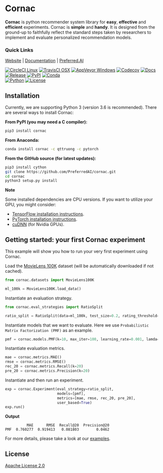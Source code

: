 # Cornac

**Cornac** is python recommender system library for **easy**, **effective** and **efficient** experiments. Cornac is **simple** and **handy**. It is designed from the ground-up to faithfully reflect the standard steps taken by researchers to implement and evaluate personalized recommendation models.

### Quick Links

[Website](https://cornac.preferred.ai/) |
[Documentation](https://cornac.readthedocs.io/en/latest/index.html) |
[Preferred.AI](https://preferred.ai/)

[![CircleCI Linux](https://img.shields.io/circleci/project/github/PreferredAI/cornac/master.svg?logo=circleci)](https://circleci.com/gh/PreferredAI/cornac)
[![TravisCI OSX](https://img.shields.io/travis/PreferredAI/cornac/master.svg?logo=travis)](https://www.travis-ci.org/PreferredAI/cornac)
[![AppVeyor Windows](https://ci.appveyor.com/api/projects/status/0yq4td1xg4kkhdwu?svg=true)](https://ci.appveyor.com/project/tqtg/cornac)
[![Codecov](https://img.shields.io/codecov/c/github/PreferredAI/cornac/master.svg?logo=codecov)](https://codecov.io/gh/PreferredAI/cornac)
[![Docs](https://img.shields.io/readthedocs/cornac/latest.svg)](https://cornac.readthedocs.io/en/latest)
<br />
[![Release](https://img.shields.io/github/release-pre/PreferredAI/cornac.svg)](https://github.com/PreferredAI/cornac/releases)
[![PyPI](https://img.shields.io/pypi/v/cornac.svg)](https://pypi.org/project/cornac/)
[![Conda](https://img.shields.io/conda/v/qttruong/cornac.svg?label=anaconda)](https://anaconda.org/qttruong/cornac)
<br />
[![Python](https://img.shields.io/pypi/pyversions/cornac.svg)](https://cornac.preferred.ai/)
[![License](https://img.shields.io/badge/License-Apache%202.0-yellow.svg)](https://opensource.org/licenses/Apache-2.0)



## Installation

Currently, we are supporting Python 3 (version 3.6 is recommended). There are several ways to install Cornac:

**From PyPI (you may need a C compiler):**

```sh
pip3 install cornac
```

**From Anaconda:**

```sh
conda install cornac -c qttruong -c pytorch
```

**From the GitHub source (for latest updates):**

```sh
pip3 install cython
git clone https://github.com/PreferredAI/cornac.git
cd cornac
python3 setup.py install
```

**Note** 

Some installed dependencies are CPU versions. If you want to utilize your GPU, you might consider:

- [TensorFlow installation instructions](https://www.tensorflow.org/install/).
- [PyTorch installation instructions](https://pytorch.org/get-started/locally/).
- [cuDNN](https://docs.nvidia.com/deeplearning/sdk/cudnn-install/) (for Nvidia GPUs).

## Getting started: your first Cornac experiment

This example will show you how to run your very first experiment using Cornac. 

Load the [MovieLens 100K](https://grouplens.org/datasets/movielens/100k/) dataset (will be automatically downloaded if not cached).
```python
from cornac.datasets import MovieLens100K

ml_100k = MovieLens100K.load_data()
```

Instantiate an evaluation strategy.
```python
from cornac.eval_strategies import RatioSplit

ratio_split = RatioSplit(data=ml_100k, test_size=0.2, rating_threshold=4.0, exclude_unknowns=False)
```

Instantiate models that we want to evaluate. Here we use `Probabilistic Matrix Factorization (PMF)` as an example.
```python
pmf = cornac.models.PMF(k=10, max_iter=100, learning_rate=0.001, lamda=0.001)
```

Instantiate evaluation metrics.
```python
mae = cornac.metrics.MAE()
rmse = cornac.metrics.RMSE()
rec_20 = cornac.metrics.Recall(k=20)
pre_20 = cornac.metrics.Precision(k=20)
```

Instantiate and then run an experiment.
```python
exp = cornac.Experiment(eval_strategy=ratio_split,
                        models=[pmf],
                        metrics=[mae, rmse, rec_20, pre_20],
                        user_based=True)
exp.run()
```

**Output**

```
          MAE      RMSE  Recall@20  Precision@20
PMF  0.760277  0.919413   0.081803        0.0462
```

For more details, please take a look at our [examples](examples).

## License

[Apache License 2.0](LICENSE)
